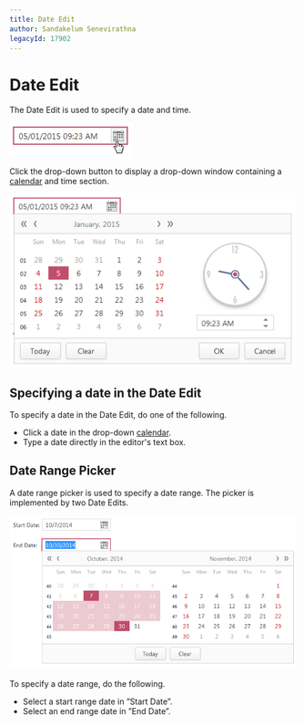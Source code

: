 ```yaml
---
title: Date Edit
author: Sandakelum Senevirathna
legacyId: 17902
---
```

# Date Edit
The Date Edit is used to specify a date and time.

![EUD_DateEdit1](../../images/img25480.png)

Click the drop-down button to display a drop-down window containing a [calendar](calendar.md) and time section.

![EUD_DateEdit2](../../images/img25481.png)

## Specifying a date in the Date Edit
To specify a date in the Date Edit, do one of the following.
* Click a date in the drop-down [calendar](calendar.md).
* Type a date directly in the editor's text box.

## Date Range Picker
A date range picker is used to specify a date range. The picker is implemented by two Date Edits.

![ASPxDateEdit_Range](../../images/img24179.png)

To specify a date range, do the following.
* Select a start range date in ”Start Date”.
* Select an end range date in ”End Date”.